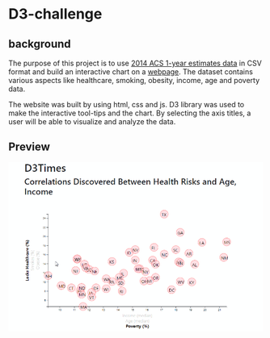 # D3-challenge

## background
The purpose of this project is to use [2014 ACS 1-year estimates data](assets/data/data.csv) in CSV format and build an interactive chart on a [webpage](https://jamess2eagle.github.io/D3-challenge/).  The dataset contains various aspects like healthcare, smoking, obesity, income, age and poverty data.

The website was built by using html, css and js.  D3 library was used to make the interactive tool-tips and the chart.  By selecting the axis titles, a user will be able to visualize and analyze the data.

## Preview
![](biodiversity.gif)
